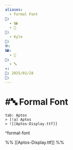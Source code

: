 ```yaml
---
aliases:
  - Formal Font
📁:
  - 🖼️
  - 🎨
👤:
  - Kyle
💱: 
🌐: 
🖼️:
  - 🎨
🎨:
  - 🔤
✳️: 
📅: 2025/01/28
🔀:
---
```

# #🔤 Formal Font

```tabs
tab: Aptos
> [!a] Aptos
> ![[Aptos-Display.ttf]]
```

^formal-font

%%
[[Aptos-Display.ttf]]
%%
